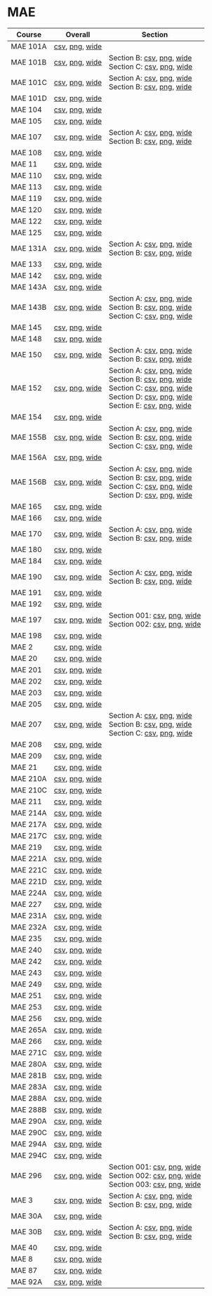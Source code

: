 # MAE

| Course | Overall | Section |
| ------ | ------- | ------- |
| MAE 101A | [csv](https://github.com/UCSD-Historical-Enrollment-Data/2024Fall/blob/main/overall/MAE%20101A.csv), [png](https://raw.githubusercontent.com/UCSD-Historical-Enrollment-Data/2024Fall/main/plot_overall/MAE%20101A.png), [wide](https://raw.githubusercontent.com/UCSD-Historical-Enrollment-Data/2024Fall/main/plot_overall_wide/MAE%20101A.png) |  |
| MAE 101B | [csv](https://github.com/UCSD-Historical-Enrollment-Data/2024Fall/blob/main/overall/MAE%20101B.csv), [png](https://raw.githubusercontent.com/UCSD-Historical-Enrollment-Data/2024Fall/main/plot_overall/MAE%20101B.png), [wide](https://raw.githubusercontent.com/UCSD-Historical-Enrollment-Data/2024Fall/main/plot_overall_wide/MAE%20101B.png) | Section B: [csv](https://github.com/UCSD-Historical-Enrollment-Data/2024Fall/blob/main/section/MAE%20101B_B.csv), [png](https://raw.githubusercontent.com/UCSD-Historical-Enrollment-Data/2024Fall/main/plot_section/MAE%20101B_B.png), [wide](https://raw.githubusercontent.com/UCSD-Historical-Enrollment-Data/2024Fall/main/plot_section_wide/MAE%20101B_B.png)<br>Section C: [csv](https://github.com/UCSD-Historical-Enrollment-Data/2024Fall/blob/main/section/MAE%20101B_C.csv), [png](https://raw.githubusercontent.com/UCSD-Historical-Enrollment-Data/2024Fall/main/plot_section/MAE%20101B_C.png), [wide](https://raw.githubusercontent.com/UCSD-Historical-Enrollment-Data/2024Fall/main/plot_section_wide/MAE%20101B_C.png) |
| MAE 101C | [csv](https://github.com/UCSD-Historical-Enrollment-Data/2024Fall/blob/main/overall/MAE%20101C.csv), [png](https://raw.githubusercontent.com/UCSD-Historical-Enrollment-Data/2024Fall/main/plot_overall/MAE%20101C.png), [wide](https://raw.githubusercontent.com/UCSD-Historical-Enrollment-Data/2024Fall/main/plot_overall_wide/MAE%20101C.png) | Section A: [csv](https://github.com/UCSD-Historical-Enrollment-Data/2024Fall/blob/main/section/MAE%20101C_A.csv), [png](https://raw.githubusercontent.com/UCSD-Historical-Enrollment-Data/2024Fall/main/plot_section/MAE%20101C_A.png), [wide](https://raw.githubusercontent.com/UCSD-Historical-Enrollment-Data/2024Fall/main/plot_section_wide/MAE%20101C_A.png)<br>Section B: [csv](https://github.com/UCSD-Historical-Enrollment-Data/2024Fall/blob/main/section/MAE%20101C_B.csv), [png](https://raw.githubusercontent.com/UCSD-Historical-Enrollment-Data/2024Fall/main/plot_section/MAE%20101C_B.png), [wide](https://raw.githubusercontent.com/UCSD-Historical-Enrollment-Data/2024Fall/main/plot_section_wide/MAE%20101C_B.png) |
| MAE 101D | [csv](https://github.com/UCSD-Historical-Enrollment-Data/2024Fall/blob/main/overall/MAE%20101D.csv), [png](https://raw.githubusercontent.com/UCSD-Historical-Enrollment-Data/2024Fall/main/plot_overall/MAE%20101D.png), [wide](https://raw.githubusercontent.com/UCSD-Historical-Enrollment-Data/2024Fall/main/plot_overall_wide/MAE%20101D.png) |  |
| MAE 104 | [csv](https://github.com/UCSD-Historical-Enrollment-Data/2024Fall/blob/main/overall/MAE%20104.csv), [png](https://raw.githubusercontent.com/UCSD-Historical-Enrollment-Data/2024Fall/main/plot_overall/MAE%20104.png), [wide](https://raw.githubusercontent.com/UCSD-Historical-Enrollment-Data/2024Fall/main/plot_overall_wide/MAE%20104.png) |  |
| MAE 105 | [csv](https://github.com/UCSD-Historical-Enrollment-Data/2024Fall/blob/main/overall/MAE%20105.csv), [png](https://raw.githubusercontent.com/UCSD-Historical-Enrollment-Data/2024Fall/main/plot_overall/MAE%20105.png), [wide](https://raw.githubusercontent.com/UCSD-Historical-Enrollment-Data/2024Fall/main/plot_overall_wide/MAE%20105.png) |  |
| MAE 107 | [csv](https://github.com/UCSD-Historical-Enrollment-Data/2024Fall/blob/main/overall/MAE%20107.csv), [png](https://raw.githubusercontent.com/UCSD-Historical-Enrollment-Data/2024Fall/main/plot_overall/MAE%20107.png), [wide](https://raw.githubusercontent.com/UCSD-Historical-Enrollment-Data/2024Fall/main/plot_overall_wide/MAE%20107.png) | Section A: [csv](https://github.com/UCSD-Historical-Enrollment-Data/2024Fall/blob/main/section/MAE%20107_A.csv), [png](https://raw.githubusercontent.com/UCSD-Historical-Enrollment-Data/2024Fall/main/plot_section/MAE%20107_A.png), [wide](https://raw.githubusercontent.com/UCSD-Historical-Enrollment-Data/2024Fall/main/plot_section_wide/MAE%20107_A.png)<br>Section B: [csv](https://github.com/UCSD-Historical-Enrollment-Data/2024Fall/blob/main/section/MAE%20107_B.csv), [png](https://raw.githubusercontent.com/UCSD-Historical-Enrollment-Data/2024Fall/main/plot_section/MAE%20107_B.png), [wide](https://raw.githubusercontent.com/UCSD-Historical-Enrollment-Data/2024Fall/main/plot_section_wide/MAE%20107_B.png) |
| MAE 108 | [csv](https://github.com/UCSD-Historical-Enrollment-Data/2024Fall/blob/main/overall/MAE%20108.csv), [png](https://raw.githubusercontent.com/UCSD-Historical-Enrollment-Data/2024Fall/main/plot_overall/MAE%20108.png), [wide](https://raw.githubusercontent.com/UCSD-Historical-Enrollment-Data/2024Fall/main/plot_overall_wide/MAE%20108.png) |  |
| MAE 11 | [csv](https://github.com/UCSD-Historical-Enrollment-Data/2024Fall/blob/main/overall/MAE%2011.csv), [png](https://raw.githubusercontent.com/UCSD-Historical-Enrollment-Data/2024Fall/main/plot_overall/MAE%2011.png), [wide](https://raw.githubusercontent.com/UCSD-Historical-Enrollment-Data/2024Fall/main/plot_overall_wide/MAE%2011.png) |  |
| MAE 110 | [csv](https://github.com/UCSD-Historical-Enrollment-Data/2024Fall/blob/main/overall/MAE%20110.csv), [png](https://raw.githubusercontent.com/UCSD-Historical-Enrollment-Data/2024Fall/main/plot_overall/MAE%20110.png), [wide](https://raw.githubusercontent.com/UCSD-Historical-Enrollment-Data/2024Fall/main/plot_overall_wide/MAE%20110.png) |  |
| MAE 113 | [csv](https://github.com/UCSD-Historical-Enrollment-Data/2024Fall/blob/main/overall/MAE%20113.csv), [png](https://raw.githubusercontent.com/UCSD-Historical-Enrollment-Data/2024Fall/main/plot_overall/MAE%20113.png), [wide](https://raw.githubusercontent.com/UCSD-Historical-Enrollment-Data/2024Fall/main/plot_overall_wide/MAE%20113.png) |  |
| MAE 119 | [csv](https://github.com/UCSD-Historical-Enrollment-Data/2024Fall/blob/main/overall/MAE%20119.csv), [png](https://raw.githubusercontent.com/UCSD-Historical-Enrollment-Data/2024Fall/main/plot_overall/MAE%20119.png), [wide](https://raw.githubusercontent.com/UCSD-Historical-Enrollment-Data/2024Fall/main/plot_overall_wide/MAE%20119.png) |  |
| MAE 120 | [csv](https://github.com/UCSD-Historical-Enrollment-Data/2024Fall/blob/main/overall/MAE%20120.csv), [png](https://raw.githubusercontent.com/UCSD-Historical-Enrollment-Data/2024Fall/main/plot_overall/MAE%20120.png), [wide](https://raw.githubusercontent.com/UCSD-Historical-Enrollment-Data/2024Fall/main/plot_overall_wide/MAE%20120.png) |  |
| MAE 122 | [csv](https://github.com/UCSD-Historical-Enrollment-Data/2024Fall/blob/main/overall/MAE%20122.csv), [png](https://raw.githubusercontent.com/UCSD-Historical-Enrollment-Data/2024Fall/main/plot_overall/MAE%20122.png), [wide](https://raw.githubusercontent.com/UCSD-Historical-Enrollment-Data/2024Fall/main/plot_overall_wide/MAE%20122.png) |  |
| MAE 125 | [csv](https://github.com/UCSD-Historical-Enrollment-Data/2024Fall/blob/main/overall/MAE%20125.csv), [png](https://raw.githubusercontent.com/UCSD-Historical-Enrollment-Data/2024Fall/main/plot_overall/MAE%20125.png), [wide](https://raw.githubusercontent.com/UCSD-Historical-Enrollment-Data/2024Fall/main/plot_overall_wide/MAE%20125.png) |  |
| MAE 131A | [csv](https://github.com/UCSD-Historical-Enrollment-Data/2024Fall/blob/main/overall/MAE%20131A.csv), [png](https://raw.githubusercontent.com/UCSD-Historical-Enrollment-Data/2024Fall/main/plot_overall/MAE%20131A.png), [wide](https://raw.githubusercontent.com/UCSD-Historical-Enrollment-Data/2024Fall/main/plot_overall_wide/MAE%20131A.png) | Section A: [csv](https://github.com/UCSD-Historical-Enrollment-Data/2024Fall/blob/main/section/MAE%20131A_A.csv), [png](https://raw.githubusercontent.com/UCSD-Historical-Enrollment-Data/2024Fall/main/plot_section/MAE%20131A_A.png), [wide](https://raw.githubusercontent.com/UCSD-Historical-Enrollment-Data/2024Fall/main/plot_section_wide/MAE%20131A_A.png)<br>Section B: [csv](https://github.com/UCSD-Historical-Enrollment-Data/2024Fall/blob/main/section/MAE%20131A_B.csv), [png](https://raw.githubusercontent.com/UCSD-Historical-Enrollment-Data/2024Fall/main/plot_section/MAE%20131A_B.png), [wide](https://raw.githubusercontent.com/UCSD-Historical-Enrollment-Data/2024Fall/main/plot_section_wide/MAE%20131A_B.png) |
| MAE 133 | [csv](https://github.com/UCSD-Historical-Enrollment-Data/2024Fall/blob/main/overall/MAE%20133.csv), [png](https://raw.githubusercontent.com/UCSD-Historical-Enrollment-Data/2024Fall/main/plot_overall/MAE%20133.png), [wide](https://raw.githubusercontent.com/UCSD-Historical-Enrollment-Data/2024Fall/main/plot_overall_wide/MAE%20133.png) |  |
| MAE 142 | [csv](https://github.com/UCSD-Historical-Enrollment-Data/2024Fall/blob/main/overall/MAE%20142.csv), [png](https://raw.githubusercontent.com/UCSD-Historical-Enrollment-Data/2024Fall/main/plot_overall/MAE%20142.png), [wide](https://raw.githubusercontent.com/UCSD-Historical-Enrollment-Data/2024Fall/main/plot_overall_wide/MAE%20142.png) |  |
| MAE 143A | [csv](https://github.com/UCSD-Historical-Enrollment-Data/2024Fall/blob/main/overall/MAE%20143A.csv), [png](https://raw.githubusercontent.com/UCSD-Historical-Enrollment-Data/2024Fall/main/plot_overall/MAE%20143A.png), [wide](https://raw.githubusercontent.com/UCSD-Historical-Enrollment-Data/2024Fall/main/plot_overall_wide/MAE%20143A.png) |  |
| MAE 143B | [csv](https://github.com/UCSD-Historical-Enrollment-Data/2024Fall/blob/main/overall/MAE%20143B.csv), [png](https://raw.githubusercontent.com/UCSD-Historical-Enrollment-Data/2024Fall/main/plot_overall/MAE%20143B.png), [wide](https://raw.githubusercontent.com/UCSD-Historical-Enrollment-Data/2024Fall/main/plot_overall_wide/MAE%20143B.png) | Section A: [csv](https://github.com/UCSD-Historical-Enrollment-Data/2024Fall/blob/main/section/MAE%20143B_A.csv), [png](https://raw.githubusercontent.com/UCSD-Historical-Enrollment-Data/2024Fall/main/plot_section/MAE%20143B_A.png), [wide](https://raw.githubusercontent.com/UCSD-Historical-Enrollment-Data/2024Fall/main/plot_section_wide/MAE%20143B_A.png)<br>Section B: [csv](https://github.com/UCSD-Historical-Enrollment-Data/2024Fall/blob/main/section/MAE%20143B_B.csv), [png](https://raw.githubusercontent.com/UCSD-Historical-Enrollment-Data/2024Fall/main/plot_section/MAE%20143B_B.png), [wide](https://raw.githubusercontent.com/UCSD-Historical-Enrollment-Data/2024Fall/main/plot_section_wide/MAE%20143B_B.png)<br>Section C: [csv](https://github.com/UCSD-Historical-Enrollment-Data/2024Fall/blob/main/section/MAE%20143B_C.csv), [png](https://raw.githubusercontent.com/UCSD-Historical-Enrollment-Data/2024Fall/main/plot_section/MAE%20143B_C.png), [wide](https://raw.githubusercontent.com/UCSD-Historical-Enrollment-Data/2024Fall/main/plot_section_wide/MAE%20143B_C.png) |
| MAE 145 | [csv](https://github.com/UCSD-Historical-Enrollment-Data/2024Fall/blob/main/overall/MAE%20145.csv), [png](https://raw.githubusercontent.com/UCSD-Historical-Enrollment-Data/2024Fall/main/plot_overall/MAE%20145.png), [wide](https://raw.githubusercontent.com/UCSD-Historical-Enrollment-Data/2024Fall/main/plot_overall_wide/MAE%20145.png) |  |
| MAE 148 | [csv](https://github.com/UCSD-Historical-Enrollment-Data/2024Fall/blob/main/overall/MAE%20148.csv), [png](https://raw.githubusercontent.com/UCSD-Historical-Enrollment-Data/2024Fall/main/plot_overall/MAE%20148.png), [wide](https://raw.githubusercontent.com/UCSD-Historical-Enrollment-Data/2024Fall/main/plot_overall_wide/MAE%20148.png) |  |
| MAE 150 | [csv](https://github.com/UCSD-Historical-Enrollment-Data/2024Fall/blob/main/overall/MAE%20150.csv), [png](https://raw.githubusercontent.com/UCSD-Historical-Enrollment-Data/2024Fall/main/plot_overall/MAE%20150.png), [wide](https://raw.githubusercontent.com/UCSD-Historical-Enrollment-Data/2024Fall/main/plot_overall_wide/MAE%20150.png) | Section A: [csv](https://github.com/UCSD-Historical-Enrollment-Data/2024Fall/blob/main/section/MAE%20150_A.csv), [png](https://raw.githubusercontent.com/UCSD-Historical-Enrollment-Data/2024Fall/main/plot_section/MAE%20150_A.png), [wide](https://raw.githubusercontent.com/UCSD-Historical-Enrollment-Data/2024Fall/main/plot_section_wide/MAE%20150_A.png)<br>Section B: [csv](https://github.com/UCSD-Historical-Enrollment-Data/2024Fall/blob/main/section/MAE%20150_B.csv), [png](https://raw.githubusercontent.com/UCSD-Historical-Enrollment-Data/2024Fall/main/plot_section/MAE%20150_B.png), [wide](https://raw.githubusercontent.com/UCSD-Historical-Enrollment-Data/2024Fall/main/plot_section_wide/MAE%20150_B.png) |
| MAE 152 | [csv](https://github.com/UCSD-Historical-Enrollment-Data/2024Fall/blob/main/overall/MAE%20152.csv), [png](https://raw.githubusercontent.com/UCSD-Historical-Enrollment-Data/2024Fall/main/plot_overall/MAE%20152.png), [wide](https://raw.githubusercontent.com/UCSD-Historical-Enrollment-Data/2024Fall/main/plot_overall_wide/MAE%20152.png) | Section A: [csv](https://github.com/UCSD-Historical-Enrollment-Data/2024Fall/blob/main/section/MAE%20152_A.csv), [png](https://raw.githubusercontent.com/UCSD-Historical-Enrollment-Data/2024Fall/main/plot_section/MAE%20152_A.png), [wide](https://raw.githubusercontent.com/UCSD-Historical-Enrollment-Data/2024Fall/main/plot_section_wide/MAE%20152_A.png)<br>Section B: [csv](https://github.com/UCSD-Historical-Enrollment-Data/2024Fall/blob/main/section/MAE%20152_B.csv), [png](https://raw.githubusercontent.com/UCSD-Historical-Enrollment-Data/2024Fall/main/plot_section/MAE%20152_B.png), [wide](https://raw.githubusercontent.com/UCSD-Historical-Enrollment-Data/2024Fall/main/plot_section_wide/MAE%20152_B.png)<br>Section C: [csv](https://github.com/UCSD-Historical-Enrollment-Data/2024Fall/blob/main/section/MAE%20152_C.csv), [png](https://raw.githubusercontent.com/UCSD-Historical-Enrollment-Data/2024Fall/main/plot_section/MAE%20152_C.png), [wide](https://raw.githubusercontent.com/UCSD-Historical-Enrollment-Data/2024Fall/main/plot_section_wide/MAE%20152_C.png)<br>Section D: [csv](https://github.com/UCSD-Historical-Enrollment-Data/2024Fall/blob/main/section/MAE%20152_D.csv), [png](https://raw.githubusercontent.com/UCSD-Historical-Enrollment-Data/2024Fall/main/plot_section/MAE%20152_D.png), [wide](https://raw.githubusercontent.com/UCSD-Historical-Enrollment-Data/2024Fall/main/plot_section_wide/MAE%20152_D.png)<br>Section E: [csv](https://github.com/UCSD-Historical-Enrollment-Data/2024Fall/blob/main/section/MAE%20152_E.csv), [png](https://raw.githubusercontent.com/UCSD-Historical-Enrollment-Data/2024Fall/main/plot_section/MAE%20152_E.png), [wide](https://raw.githubusercontent.com/UCSD-Historical-Enrollment-Data/2024Fall/main/plot_section_wide/MAE%20152_E.png) |
| MAE 154 | [csv](https://github.com/UCSD-Historical-Enrollment-Data/2024Fall/blob/main/overall/MAE%20154.csv), [png](https://raw.githubusercontent.com/UCSD-Historical-Enrollment-Data/2024Fall/main/plot_overall/MAE%20154.png), [wide](https://raw.githubusercontent.com/UCSD-Historical-Enrollment-Data/2024Fall/main/plot_overall_wide/MAE%20154.png) |  |
| MAE 155B | [csv](https://github.com/UCSD-Historical-Enrollment-Data/2024Fall/blob/main/overall/MAE%20155B.csv), [png](https://raw.githubusercontent.com/UCSD-Historical-Enrollment-Data/2024Fall/main/plot_overall/MAE%20155B.png), [wide](https://raw.githubusercontent.com/UCSD-Historical-Enrollment-Data/2024Fall/main/plot_overall_wide/MAE%20155B.png) | Section A: [csv](https://github.com/UCSD-Historical-Enrollment-Data/2024Fall/blob/main/section/MAE%20155B_A.csv), [png](https://raw.githubusercontent.com/UCSD-Historical-Enrollment-Data/2024Fall/main/plot_section/MAE%20155B_A.png), [wide](https://raw.githubusercontent.com/UCSD-Historical-Enrollment-Data/2024Fall/main/plot_section_wide/MAE%20155B_A.png)<br>Section B: [csv](https://github.com/UCSD-Historical-Enrollment-Data/2024Fall/blob/main/section/MAE%20155B_B.csv), [png](https://raw.githubusercontent.com/UCSD-Historical-Enrollment-Data/2024Fall/main/plot_section/MAE%20155B_B.png), [wide](https://raw.githubusercontent.com/UCSD-Historical-Enrollment-Data/2024Fall/main/plot_section_wide/MAE%20155B_B.png)<br>Section C: [csv](https://github.com/UCSD-Historical-Enrollment-Data/2024Fall/blob/main/section/MAE%20155B_C.csv), [png](https://raw.githubusercontent.com/UCSD-Historical-Enrollment-Data/2024Fall/main/plot_section/MAE%20155B_C.png), [wide](https://raw.githubusercontent.com/UCSD-Historical-Enrollment-Data/2024Fall/main/plot_section_wide/MAE%20155B_C.png) |
| MAE 156A | [csv](https://github.com/UCSD-Historical-Enrollment-Data/2024Fall/blob/main/overall/MAE%20156A.csv), [png](https://raw.githubusercontent.com/UCSD-Historical-Enrollment-Data/2024Fall/main/plot_overall/MAE%20156A.png), [wide](https://raw.githubusercontent.com/UCSD-Historical-Enrollment-Data/2024Fall/main/plot_overall_wide/MAE%20156A.png) |  |
| MAE 156B | [csv](https://github.com/UCSD-Historical-Enrollment-Data/2024Fall/blob/main/overall/MAE%20156B.csv), [png](https://raw.githubusercontent.com/UCSD-Historical-Enrollment-Data/2024Fall/main/plot_overall/MAE%20156B.png), [wide](https://raw.githubusercontent.com/UCSD-Historical-Enrollment-Data/2024Fall/main/plot_overall_wide/MAE%20156B.png) | Section A: [csv](https://github.com/UCSD-Historical-Enrollment-Data/2024Fall/blob/main/section/MAE%20156B_A.csv), [png](https://raw.githubusercontent.com/UCSD-Historical-Enrollment-Data/2024Fall/main/plot_section/MAE%20156B_A.png), [wide](https://raw.githubusercontent.com/UCSD-Historical-Enrollment-Data/2024Fall/main/plot_section_wide/MAE%20156B_A.png)<br>Section B: [csv](https://github.com/UCSD-Historical-Enrollment-Data/2024Fall/blob/main/section/MAE%20156B_B.csv), [png](https://raw.githubusercontent.com/UCSD-Historical-Enrollment-Data/2024Fall/main/plot_section/MAE%20156B_B.png), [wide](https://raw.githubusercontent.com/UCSD-Historical-Enrollment-Data/2024Fall/main/plot_section_wide/MAE%20156B_B.png)<br>Section C: [csv](https://github.com/UCSD-Historical-Enrollment-Data/2024Fall/blob/main/section/MAE%20156B_C.csv), [png](https://raw.githubusercontent.com/UCSD-Historical-Enrollment-Data/2024Fall/main/plot_section/MAE%20156B_C.png), [wide](https://raw.githubusercontent.com/UCSD-Historical-Enrollment-Data/2024Fall/main/plot_section_wide/MAE%20156B_C.png)<br>Section D: [csv](https://github.com/UCSD-Historical-Enrollment-Data/2024Fall/blob/main/section/MAE%20156B_D.csv), [png](https://raw.githubusercontent.com/UCSD-Historical-Enrollment-Data/2024Fall/main/plot_section/MAE%20156B_D.png), [wide](https://raw.githubusercontent.com/UCSD-Historical-Enrollment-Data/2024Fall/main/plot_section_wide/MAE%20156B_D.png) |
| MAE 165 | [csv](https://github.com/UCSD-Historical-Enrollment-Data/2024Fall/blob/main/overall/MAE%20165.csv), [png](https://raw.githubusercontent.com/UCSD-Historical-Enrollment-Data/2024Fall/main/plot_overall/MAE%20165.png), [wide](https://raw.githubusercontent.com/UCSD-Historical-Enrollment-Data/2024Fall/main/plot_overall_wide/MAE%20165.png) |  |
| MAE 166 | [csv](https://github.com/UCSD-Historical-Enrollment-Data/2024Fall/blob/main/overall/MAE%20166.csv), [png](https://raw.githubusercontent.com/UCSD-Historical-Enrollment-Data/2024Fall/main/plot_overall/MAE%20166.png), [wide](https://raw.githubusercontent.com/UCSD-Historical-Enrollment-Data/2024Fall/main/plot_overall_wide/MAE%20166.png) |  |
| MAE 170 | [csv](https://github.com/UCSD-Historical-Enrollment-Data/2024Fall/blob/main/overall/MAE%20170.csv), [png](https://raw.githubusercontent.com/UCSD-Historical-Enrollment-Data/2024Fall/main/plot_overall/MAE%20170.png), [wide](https://raw.githubusercontent.com/UCSD-Historical-Enrollment-Data/2024Fall/main/plot_overall_wide/MAE%20170.png) | Section A: [csv](https://github.com/UCSD-Historical-Enrollment-Data/2024Fall/blob/main/section/MAE%20170_A.csv), [png](https://raw.githubusercontent.com/UCSD-Historical-Enrollment-Data/2024Fall/main/plot_section/MAE%20170_A.png), [wide](https://raw.githubusercontent.com/UCSD-Historical-Enrollment-Data/2024Fall/main/plot_section_wide/MAE%20170_A.png)<br>Section B: [csv](https://github.com/UCSD-Historical-Enrollment-Data/2024Fall/blob/main/section/MAE%20170_B.csv), [png](https://raw.githubusercontent.com/UCSD-Historical-Enrollment-Data/2024Fall/main/plot_section/MAE%20170_B.png), [wide](https://raw.githubusercontent.com/UCSD-Historical-Enrollment-Data/2024Fall/main/plot_section_wide/MAE%20170_B.png) |
| MAE 180 | [csv](https://github.com/UCSD-Historical-Enrollment-Data/2024Fall/blob/main/overall/MAE%20180.csv), [png](https://raw.githubusercontent.com/UCSD-Historical-Enrollment-Data/2024Fall/main/plot_overall/MAE%20180.png), [wide](https://raw.githubusercontent.com/UCSD-Historical-Enrollment-Data/2024Fall/main/plot_overall_wide/MAE%20180.png) |  |
| MAE 184 | [csv](https://github.com/UCSD-Historical-Enrollment-Data/2024Fall/blob/main/overall/MAE%20184.csv), [png](https://raw.githubusercontent.com/UCSD-Historical-Enrollment-Data/2024Fall/main/plot_overall/MAE%20184.png), [wide](https://raw.githubusercontent.com/UCSD-Historical-Enrollment-Data/2024Fall/main/plot_overall_wide/MAE%20184.png) |  |
| MAE 190 | [csv](https://github.com/UCSD-Historical-Enrollment-Data/2024Fall/blob/main/overall/MAE%20190.csv), [png](https://raw.githubusercontent.com/UCSD-Historical-Enrollment-Data/2024Fall/main/plot_overall/MAE%20190.png), [wide](https://raw.githubusercontent.com/UCSD-Historical-Enrollment-Data/2024Fall/main/plot_overall_wide/MAE%20190.png) | Section A: [csv](https://github.com/UCSD-Historical-Enrollment-Data/2024Fall/blob/main/section/MAE%20190_A.csv), [png](https://raw.githubusercontent.com/UCSD-Historical-Enrollment-Data/2024Fall/main/plot_section/MAE%20190_A.png), [wide](https://raw.githubusercontent.com/UCSD-Historical-Enrollment-Data/2024Fall/main/plot_section_wide/MAE%20190_A.png)<br>Section B: [csv](https://github.com/UCSD-Historical-Enrollment-Data/2024Fall/blob/main/section/MAE%20190_B.csv), [png](https://raw.githubusercontent.com/UCSD-Historical-Enrollment-Data/2024Fall/main/plot_section/MAE%20190_B.png), [wide](https://raw.githubusercontent.com/UCSD-Historical-Enrollment-Data/2024Fall/main/plot_section_wide/MAE%20190_B.png) |
| MAE 191 | [csv](https://github.com/UCSD-Historical-Enrollment-Data/2024Fall/blob/main/overall/MAE%20191.csv), [png](https://raw.githubusercontent.com/UCSD-Historical-Enrollment-Data/2024Fall/main/plot_overall/MAE%20191.png), [wide](https://raw.githubusercontent.com/UCSD-Historical-Enrollment-Data/2024Fall/main/plot_overall_wide/MAE%20191.png) |  |
| MAE 192 | [csv](https://github.com/UCSD-Historical-Enrollment-Data/2024Fall/blob/main/overall/MAE%20192.csv), [png](https://raw.githubusercontent.com/UCSD-Historical-Enrollment-Data/2024Fall/main/plot_overall/MAE%20192.png), [wide](https://raw.githubusercontent.com/UCSD-Historical-Enrollment-Data/2024Fall/main/plot_overall_wide/MAE%20192.png) |  |
| MAE 197 | [csv](https://github.com/UCSD-Historical-Enrollment-Data/2024Fall/blob/main/overall/MAE%20197.csv), [png](https://raw.githubusercontent.com/UCSD-Historical-Enrollment-Data/2024Fall/main/plot_overall/MAE%20197.png), [wide](https://raw.githubusercontent.com/UCSD-Historical-Enrollment-Data/2024Fall/main/plot_overall_wide/MAE%20197.png) | Section 001: [csv](https://github.com/UCSD-Historical-Enrollment-Data/2024Fall/blob/main/section/MAE%20197_001.csv), [png](https://raw.githubusercontent.com/UCSD-Historical-Enrollment-Data/2024Fall/main/plot_section/MAE%20197_001.png), [wide](https://raw.githubusercontent.com/UCSD-Historical-Enrollment-Data/2024Fall/main/plot_section_wide/MAE%20197_001.png)<br>Section 002: [csv](https://github.com/UCSD-Historical-Enrollment-Data/2024Fall/blob/main/section/MAE%20197_002.csv), [png](https://raw.githubusercontent.com/UCSD-Historical-Enrollment-Data/2024Fall/main/plot_section/MAE%20197_002.png), [wide](https://raw.githubusercontent.com/UCSD-Historical-Enrollment-Data/2024Fall/main/plot_section_wide/MAE%20197_002.png) |
| MAE 198 | [csv](https://github.com/UCSD-Historical-Enrollment-Data/2024Fall/blob/main/overall/MAE%20198.csv), [png](https://raw.githubusercontent.com/UCSD-Historical-Enrollment-Data/2024Fall/main/plot_overall/MAE%20198.png), [wide](https://raw.githubusercontent.com/UCSD-Historical-Enrollment-Data/2024Fall/main/plot_overall_wide/MAE%20198.png) |  |
| MAE 2 | [csv](https://github.com/UCSD-Historical-Enrollment-Data/2024Fall/blob/main/overall/MAE%202.csv), [png](https://raw.githubusercontent.com/UCSD-Historical-Enrollment-Data/2024Fall/main/plot_overall/MAE%202.png), [wide](https://raw.githubusercontent.com/UCSD-Historical-Enrollment-Data/2024Fall/main/plot_overall_wide/MAE%202.png) |  |
| MAE 20 | [csv](https://github.com/UCSD-Historical-Enrollment-Data/2024Fall/blob/main/overall/MAE%2020.csv), [png](https://raw.githubusercontent.com/UCSD-Historical-Enrollment-Data/2024Fall/main/plot_overall/MAE%2020.png), [wide](https://raw.githubusercontent.com/UCSD-Historical-Enrollment-Data/2024Fall/main/plot_overall_wide/MAE%2020.png) |  |
| MAE 201 | [csv](https://github.com/UCSD-Historical-Enrollment-Data/2024Fall/blob/main/overall/MAE%20201.csv), [png](https://raw.githubusercontent.com/UCSD-Historical-Enrollment-Data/2024Fall/main/plot_overall/MAE%20201.png), [wide](https://raw.githubusercontent.com/UCSD-Historical-Enrollment-Data/2024Fall/main/plot_overall_wide/MAE%20201.png) |  |
| MAE 202 | [csv](https://github.com/UCSD-Historical-Enrollment-Data/2024Fall/blob/main/overall/MAE%20202.csv), [png](https://raw.githubusercontent.com/UCSD-Historical-Enrollment-Data/2024Fall/main/plot_overall/MAE%20202.png), [wide](https://raw.githubusercontent.com/UCSD-Historical-Enrollment-Data/2024Fall/main/plot_overall_wide/MAE%20202.png) |  |
| MAE 203 | [csv](https://github.com/UCSD-Historical-Enrollment-Data/2024Fall/blob/main/overall/MAE%20203.csv), [png](https://raw.githubusercontent.com/UCSD-Historical-Enrollment-Data/2024Fall/main/plot_overall/MAE%20203.png), [wide](https://raw.githubusercontent.com/UCSD-Historical-Enrollment-Data/2024Fall/main/plot_overall_wide/MAE%20203.png) |  |
| MAE 205 | [csv](https://github.com/UCSD-Historical-Enrollment-Data/2024Fall/blob/main/overall/MAE%20205.csv), [png](https://raw.githubusercontent.com/UCSD-Historical-Enrollment-Data/2024Fall/main/plot_overall/MAE%20205.png), [wide](https://raw.githubusercontent.com/UCSD-Historical-Enrollment-Data/2024Fall/main/plot_overall_wide/MAE%20205.png) |  |
| MAE 207 | [csv](https://github.com/UCSD-Historical-Enrollment-Data/2024Fall/blob/main/overall/MAE%20207.csv), [png](https://raw.githubusercontent.com/UCSD-Historical-Enrollment-Data/2024Fall/main/plot_overall/MAE%20207.png), [wide](https://raw.githubusercontent.com/UCSD-Historical-Enrollment-Data/2024Fall/main/plot_overall_wide/MAE%20207.png) | Section A: [csv](https://github.com/UCSD-Historical-Enrollment-Data/2024Fall/blob/main/section/MAE%20207_A.csv), [png](https://raw.githubusercontent.com/UCSD-Historical-Enrollment-Data/2024Fall/main/plot_section/MAE%20207_A.png), [wide](https://raw.githubusercontent.com/UCSD-Historical-Enrollment-Data/2024Fall/main/plot_section_wide/MAE%20207_A.png)<br>Section B: [csv](https://github.com/UCSD-Historical-Enrollment-Data/2024Fall/blob/main/section/MAE%20207_B.csv), [png](https://raw.githubusercontent.com/UCSD-Historical-Enrollment-Data/2024Fall/main/plot_section/MAE%20207_B.png), [wide](https://raw.githubusercontent.com/UCSD-Historical-Enrollment-Data/2024Fall/main/plot_section_wide/MAE%20207_B.png)<br>Section C: [csv](https://github.com/UCSD-Historical-Enrollment-Data/2024Fall/blob/main/section/MAE%20207_C.csv), [png](https://raw.githubusercontent.com/UCSD-Historical-Enrollment-Data/2024Fall/main/plot_section/MAE%20207_C.png), [wide](https://raw.githubusercontent.com/UCSD-Historical-Enrollment-Data/2024Fall/main/plot_section_wide/MAE%20207_C.png) |
| MAE 208 | [csv](https://github.com/UCSD-Historical-Enrollment-Data/2024Fall/blob/main/overall/MAE%20208.csv), [png](https://raw.githubusercontent.com/UCSD-Historical-Enrollment-Data/2024Fall/main/plot_overall/MAE%20208.png), [wide](https://raw.githubusercontent.com/UCSD-Historical-Enrollment-Data/2024Fall/main/plot_overall_wide/MAE%20208.png) |  |
| MAE 209 | [csv](https://github.com/UCSD-Historical-Enrollment-Data/2024Fall/blob/main/overall/MAE%20209.csv), [png](https://raw.githubusercontent.com/UCSD-Historical-Enrollment-Data/2024Fall/main/plot_overall/MAE%20209.png), [wide](https://raw.githubusercontent.com/UCSD-Historical-Enrollment-Data/2024Fall/main/plot_overall_wide/MAE%20209.png) |  |
| MAE 21 | [csv](https://github.com/UCSD-Historical-Enrollment-Data/2024Fall/blob/main/overall/MAE%2021.csv), [png](https://raw.githubusercontent.com/UCSD-Historical-Enrollment-Data/2024Fall/main/plot_overall/MAE%2021.png), [wide](https://raw.githubusercontent.com/UCSD-Historical-Enrollment-Data/2024Fall/main/plot_overall_wide/MAE%2021.png) |  |
| MAE 210A | [csv](https://github.com/UCSD-Historical-Enrollment-Data/2024Fall/blob/main/overall/MAE%20210A.csv), [png](https://raw.githubusercontent.com/UCSD-Historical-Enrollment-Data/2024Fall/main/plot_overall/MAE%20210A.png), [wide](https://raw.githubusercontent.com/UCSD-Historical-Enrollment-Data/2024Fall/main/plot_overall_wide/MAE%20210A.png) |  |
| MAE 210C | [csv](https://github.com/UCSD-Historical-Enrollment-Data/2024Fall/blob/main/overall/MAE%20210C.csv), [png](https://raw.githubusercontent.com/UCSD-Historical-Enrollment-Data/2024Fall/main/plot_overall/MAE%20210C.png), [wide](https://raw.githubusercontent.com/UCSD-Historical-Enrollment-Data/2024Fall/main/plot_overall_wide/MAE%20210C.png) |  |
| MAE 211 | [csv](https://github.com/UCSD-Historical-Enrollment-Data/2024Fall/blob/main/overall/MAE%20211.csv), [png](https://raw.githubusercontent.com/UCSD-Historical-Enrollment-Data/2024Fall/main/plot_overall/MAE%20211.png), [wide](https://raw.githubusercontent.com/UCSD-Historical-Enrollment-Data/2024Fall/main/plot_overall_wide/MAE%20211.png) |  |
| MAE 214A | [csv](https://github.com/UCSD-Historical-Enrollment-Data/2024Fall/blob/main/overall/MAE%20214A.csv), [png](https://raw.githubusercontent.com/UCSD-Historical-Enrollment-Data/2024Fall/main/plot_overall/MAE%20214A.png), [wide](https://raw.githubusercontent.com/UCSD-Historical-Enrollment-Data/2024Fall/main/plot_overall_wide/MAE%20214A.png) |  |
| MAE 217A | [csv](https://github.com/UCSD-Historical-Enrollment-Data/2024Fall/blob/main/overall/MAE%20217A.csv), [png](https://raw.githubusercontent.com/UCSD-Historical-Enrollment-Data/2024Fall/main/plot_overall/MAE%20217A.png), [wide](https://raw.githubusercontent.com/UCSD-Historical-Enrollment-Data/2024Fall/main/plot_overall_wide/MAE%20217A.png) |  |
| MAE 217C | [csv](https://github.com/UCSD-Historical-Enrollment-Data/2024Fall/blob/main/overall/MAE%20217C.csv), [png](https://raw.githubusercontent.com/UCSD-Historical-Enrollment-Data/2024Fall/main/plot_overall/MAE%20217C.png), [wide](https://raw.githubusercontent.com/UCSD-Historical-Enrollment-Data/2024Fall/main/plot_overall_wide/MAE%20217C.png) |  |
| MAE 219 | [csv](https://github.com/UCSD-Historical-Enrollment-Data/2024Fall/blob/main/overall/MAE%20219.csv), [png](https://raw.githubusercontent.com/UCSD-Historical-Enrollment-Data/2024Fall/main/plot_overall/MAE%20219.png), [wide](https://raw.githubusercontent.com/UCSD-Historical-Enrollment-Data/2024Fall/main/plot_overall_wide/MAE%20219.png) |  |
| MAE 221A | [csv](https://github.com/UCSD-Historical-Enrollment-Data/2024Fall/blob/main/overall/MAE%20221A.csv), [png](https://raw.githubusercontent.com/UCSD-Historical-Enrollment-Data/2024Fall/main/plot_overall/MAE%20221A.png), [wide](https://raw.githubusercontent.com/UCSD-Historical-Enrollment-Data/2024Fall/main/plot_overall_wide/MAE%20221A.png) |  |
| MAE 221C | [csv](https://github.com/UCSD-Historical-Enrollment-Data/2024Fall/blob/main/overall/MAE%20221C.csv), [png](https://raw.githubusercontent.com/UCSD-Historical-Enrollment-Data/2024Fall/main/plot_overall/MAE%20221C.png), [wide](https://raw.githubusercontent.com/UCSD-Historical-Enrollment-Data/2024Fall/main/plot_overall_wide/MAE%20221C.png) |  |
| MAE 221D | [csv](https://github.com/UCSD-Historical-Enrollment-Data/2024Fall/blob/main/overall/MAE%20221D.csv), [png](https://raw.githubusercontent.com/UCSD-Historical-Enrollment-Data/2024Fall/main/plot_overall/MAE%20221D.png), [wide](https://raw.githubusercontent.com/UCSD-Historical-Enrollment-Data/2024Fall/main/plot_overall_wide/MAE%20221D.png) |  |
| MAE 224A | [csv](https://github.com/UCSD-Historical-Enrollment-Data/2024Fall/blob/main/overall/MAE%20224A.csv), [png](https://raw.githubusercontent.com/UCSD-Historical-Enrollment-Data/2024Fall/main/plot_overall/MAE%20224A.png), [wide](https://raw.githubusercontent.com/UCSD-Historical-Enrollment-Data/2024Fall/main/plot_overall_wide/MAE%20224A.png) |  |
| MAE 227 | [csv](https://github.com/UCSD-Historical-Enrollment-Data/2024Fall/blob/main/overall/MAE%20227.csv), [png](https://raw.githubusercontent.com/UCSD-Historical-Enrollment-Data/2024Fall/main/plot_overall/MAE%20227.png), [wide](https://raw.githubusercontent.com/UCSD-Historical-Enrollment-Data/2024Fall/main/plot_overall_wide/MAE%20227.png) |  |
| MAE 231A | [csv](https://github.com/UCSD-Historical-Enrollment-Data/2024Fall/blob/main/overall/MAE%20231A.csv), [png](https://raw.githubusercontent.com/UCSD-Historical-Enrollment-Data/2024Fall/main/plot_overall/MAE%20231A.png), [wide](https://raw.githubusercontent.com/UCSD-Historical-Enrollment-Data/2024Fall/main/plot_overall_wide/MAE%20231A.png) |  |
| MAE 232A | [csv](https://github.com/UCSD-Historical-Enrollment-Data/2024Fall/blob/main/overall/MAE%20232A.csv), [png](https://raw.githubusercontent.com/UCSD-Historical-Enrollment-Data/2024Fall/main/plot_overall/MAE%20232A.png), [wide](https://raw.githubusercontent.com/UCSD-Historical-Enrollment-Data/2024Fall/main/plot_overall_wide/MAE%20232A.png) |  |
| MAE 235 | [csv](https://github.com/UCSD-Historical-Enrollment-Data/2024Fall/blob/main/overall/MAE%20235.csv), [png](https://raw.githubusercontent.com/UCSD-Historical-Enrollment-Data/2024Fall/main/plot_overall/MAE%20235.png), [wide](https://raw.githubusercontent.com/UCSD-Historical-Enrollment-Data/2024Fall/main/plot_overall_wide/MAE%20235.png) |  |
| MAE 240 | [csv](https://github.com/UCSD-Historical-Enrollment-Data/2024Fall/blob/main/overall/MAE%20240.csv), [png](https://raw.githubusercontent.com/UCSD-Historical-Enrollment-Data/2024Fall/main/plot_overall/MAE%20240.png), [wide](https://raw.githubusercontent.com/UCSD-Historical-Enrollment-Data/2024Fall/main/plot_overall_wide/MAE%20240.png) |  |
| MAE 242 | [csv](https://github.com/UCSD-Historical-Enrollment-Data/2024Fall/blob/main/overall/MAE%20242.csv), [png](https://raw.githubusercontent.com/UCSD-Historical-Enrollment-Data/2024Fall/main/plot_overall/MAE%20242.png), [wide](https://raw.githubusercontent.com/UCSD-Historical-Enrollment-Data/2024Fall/main/plot_overall_wide/MAE%20242.png) |  |
| MAE 243 | [csv](https://github.com/UCSD-Historical-Enrollment-Data/2024Fall/blob/main/overall/MAE%20243.csv), [png](https://raw.githubusercontent.com/UCSD-Historical-Enrollment-Data/2024Fall/main/plot_overall/MAE%20243.png), [wide](https://raw.githubusercontent.com/UCSD-Historical-Enrollment-Data/2024Fall/main/plot_overall_wide/MAE%20243.png) |  |
| MAE 249 | [csv](https://github.com/UCSD-Historical-Enrollment-Data/2024Fall/blob/main/overall/MAE%20249.csv), [png](https://raw.githubusercontent.com/UCSD-Historical-Enrollment-Data/2024Fall/main/plot_overall/MAE%20249.png), [wide](https://raw.githubusercontent.com/UCSD-Historical-Enrollment-Data/2024Fall/main/plot_overall_wide/MAE%20249.png) |  |
| MAE 251 | [csv](https://github.com/UCSD-Historical-Enrollment-Data/2024Fall/blob/main/overall/MAE%20251.csv), [png](https://raw.githubusercontent.com/UCSD-Historical-Enrollment-Data/2024Fall/main/plot_overall/MAE%20251.png), [wide](https://raw.githubusercontent.com/UCSD-Historical-Enrollment-Data/2024Fall/main/plot_overall_wide/MAE%20251.png) |  |
| MAE 253 | [csv](https://github.com/UCSD-Historical-Enrollment-Data/2024Fall/blob/main/overall/MAE%20253.csv), [png](https://raw.githubusercontent.com/UCSD-Historical-Enrollment-Data/2024Fall/main/plot_overall/MAE%20253.png), [wide](https://raw.githubusercontent.com/UCSD-Historical-Enrollment-Data/2024Fall/main/plot_overall_wide/MAE%20253.png) |  |
| MAE 256 | [csv](https://github.com/UCSD-Historical-Enrollment-Data/2024Fall/blob/main/overall/MAE%20256.csv), [png](https://raw.githubusercontent.com/UCSD-Historical-Enrollment-Data/2024Fall/main/plot_overall/MAE%20256.png), [wide](https://raw.githubusercontent.com/UCSD-Historical-Enrollment-Data/2024Fall/main/plot_overall_wide/MAE%20256.png) |  |
| MAE 265A | [csv](https://github.com/UCSD-Historical-Enrollment-Data/2024Fall/blob/main/overall/MAE%20265A.csv), [png](https://raw.githubusercontent.com/UCSD-Historical-Enrollment-Data/2024Fall/main/plot_overall/MAE%20265A.png), [wide](https://raw.githubusercontent.com/UCSD-Historical-Enrollment-Data/2024Fall/main/plot_overall_wide/MAE%20265A.png) |  |
| MAE 266 | [csv](https://github.com/UCSD-Historical-Enrollment-Data/2024Fall/blob/main/overall/MAE%20266.csv), [png](https://raw.githubusercontent.com/UCSD-Historical-Enrollment-Data/2024Fall/main/plot_overall/MAE%20266.png), [wide](https://raw.githubusercontent.com/UCSD-Historical-Enrollment-Data/2024Fall/main/plot_overall_wide/MAE%20266.png) |  |
| MAE 271C | [csv](https://github.com/UCSD-Historical-Enrollment-Data/2024Fall/blob/main/overall/MAE%20271C.csv), [png](https://raw.githubusercontent.com/UCSD-Historical-Enrollment-Data/2024Fall/main/plot_overall/MAE%20271C.png), [wide](https://raw.githubusercontent.com/UCSD-Historical-Enrollment-Data/2024Fall/main/plot_overall_wide/MAE%20271C.png) |  |
| MAE 280A | [csv](https://github.com/UCSD-Historical-Enrollment-Data/2024Fall/blob/main/overall/MAE%20280A.csv), [png](https://raw.githubusercontent.com/UCSD-Historical-Enrollment-Data/2024Fall/main/plot_overall/MAE%20280A.png), [wide](https://raw.githubusercontent.com/UCSD-Historical-Enrollment-Data/2024Fall/main/plot_overall_wide/MAE%20280A.png) |  |
| MAE 281B | [csv](https://github.com/UCSD-Historical-Enrollment-Data/2024Fall/blob/main/overall/MAE%20281B.csv), [png](https://raw.githubusercontent.com/UCSD-Historical-Enrollment-Data/2024Fall/main/plot_overall/MAE%20281B.png), [wide](https://raw.githubusercontent.com/UCSD-Historical-Enrollment-Data/2024Fall/main/plot_overall_wide/MAE%20281B.png) |  |
| MAE 283A | [csv](https://github.com/UCSD-Historical-Enrollment-Data/2024Fall/blob/main/overall/MAE%20283A.csv), [png](https://raw.githubusercontent.com/UCSD-Historical-Enrollment-Data/2024Fall/main/plot_overall/MAE%20283A.png), [wide](https://raw.githubusercontent.com/UCSD-Historical-Enrollment-Data/2024Fall/main/plot_overall_wide/MAE%20283A.png) |  |
| MAE 288A | [csv](https://github.com/UCSD-Historical-Enrollment-Data/2024Fall/blob/main/overall/MAE%20288A.csv), [png](https://raw.githubusercontent.com/UCSD-Historical-Enrollment-Data/2024Fall/main/plot_overall/MAE%20288A.png), [wide](https://raw.githubusercontent.com/UCSD-Historical-Enrollment-Data/2024Fall/main/plot_overall_wide/MAE%20288A.png) |  |
| MAE 288B | [csv](https://github.com/UCSD-Historical-Enrollment-Data/2024Fall/blob/main/overall/MAE%20288B.csv), [png](https://raw.githubusercontent.com/UCSD-Historical-Enrollment-Data/2024Fall/main/plot_overall/MAE%20288B.png), [wide](https://raw.githubusercontent.com/UCSD-Historical-Enrollment-Data/2024Fall/main/plot_overall_wide/MAE%20288B.png) |  |
| MAE 290A | [csv](https://github.com/UCSD-Historical-Enrollment-Data/2024Fall/blob/main/overall/MAE%20290A.csv), [png](https://raw.githubusercontent.com/UCSD-Historical-Enrollment-Data/2024Fall/main/plot_overall/MAE%20290A.png), [wide](https://raw.githubusercontent.com/UCSD-Historical-Enrollment-Data/2024Fall/main/plot_overall_wide/MAE%20290A.png) |  |
| MAE 290C | [csv](https://github.com/UCSD-Historical-Enrollment-Data/2024Fall/blob/main/overall/MAE%20290C.csv), [png](https://raw.githubusercontent.com/UCSD-Historical-Enrollment-Data/2024Fall/main/plot_overall/MAE%20290C.png), [wide](https://raw.githubusercontent.com/UCSD-Historical-Enrollment-Data/2024Fall/main/plot_overall_wide/MAE%20290C.png) |  |
| MAE 294A | [csv](https://github.com/UCSD-Historical-Enrollment-Data/2024Fall/blob/main/overall/MAE%20294A.csv), [png](https://raw.githubusercontent.com/UCSD-Historical-Enrollment-Data/2024Fall/main/plot_overall/MAE%20294A.png), [wide](https://raw.githubusercontent.com/UCSD-Historical-Enrollment-Data/2024Fall/main/plot_overall_wide/MAE%20294A.png) |  |
| MAE 294C | [csv](https://github.com/UCSD-Historical-Enrollment-Data/2024Fall/blob/main/overall/MAE%20294C.csv), [png](https://raw.githubusercontent.com/UCSD-Historical-Enrollment-Data/2024Fall/main/plot_overall/MAE%20294C.png), [wide](https://raw.githubusercontent.com/UCSD-Historical-Enrollment-Data/2024Fall/main/plot_overall_wide/MAE%20294C.png) |  |
| MAE 296 | [csv](https://github.com/UCSD-Historical-Enrollment-Data/2024Fall/blob/main/overall/MAE%20296.csv), [png](https://raw.githubusercontent.com/UCSD-Historical-Enrollment-Data/2024Fall/main/plot_overall/MAE%20296.png), [wide](https://raw.githubusercontent.com/UCSD-Historical-Enrollment-Data/2024Fall/main/plot_overall_wide/MAE%20296.png) | Section 001: [csv](https://github.com/UCSD-Historical-Enrollment-Data/2024Fall/blob/main/section/MAE%20296_001.csv), [png](https://raw.githubusercontent.com/UCSD-Historical-Enrollment-Data/2024Fall/main/plot_section/MAE%20296_001.png), [wide](https://raw.githubusercontent.com/UCSD-Historical-Enrollment-Data/2024Fall/main/plot_section_wide/MAE%20296_001.png)<br>Section 002: [csv](https://github.com/UCSD-Historical-Enrollment-Data/2024Fall/blob/main/section/MAE%20296_002.csv), [png](https://raw.githubusercontent.com/UCSD-Historical-Enrollment-Data/2024Fall/main/plot_section/MAE%20296_002.png), [wide](https://raw.githubusercontent.com/UCSD-Historical-Enrollment-Data/2024Fall/main/plot_section_wide/MAE%20296_002.png)<br>Section 003: [csv](https://github.com/UCSD-Historical-Enrollment-Data/2024Fall/blob/main/section/MAE%20296_003.csv), [png](https://raw.githubusercontent.com/UCSD-Historical-Enrollment-Data/2024Fall/main/plot_section/MAE%20296_003.png), [wide](https://raw.githubusercontent.com/UCSD-Historical-Enrollment-Data/2024Fall/main/plot_section_wide/MAE%20296_003.png) |
| MAE 3 | [csv](https://github.com/UCSD-Historical-Enrollment-Data/2024Fall/blob/main/overall/MAE%203.csv), [png](https://raw.githubusercontent.com/UCSD-Historical-Enrollment-Data/2024Fall/main/plot_overall/MAE%203.png), [wide](https://raw.githubusercontent.com/UCSD-Historical-Enrollment-Data/2024Fall/main/plot_overall_wide/MAE%203.png) | Section A: [csv](https://github.com/UCSD-Historical-Enrollment-Data/2024Fall/blob/main/section/MAE%203_A.csv), [png](https://raw.githubusercontent.com/UCSD-Historical-Enrollment-Data/2024Fall/main/plot_section/MAE%203_A.png), [wide](https://raw.githubusercontent.com/UCSD-Historical-Enrollment-Data/2024Fall/main/plot_section_wide/MAE%203_A.png)<br>Section B: [csv](https://github.com/UCSD-Historical-Enrollment-Data/2024Fall/blob/main/section/MAE%203_B.csv), [png](https://raw.githubusercontent.com/UCSD-Historical-Enrollment-Data/2024Fall/main/plot_section/MAE%203_B.png), [wide](https://raw.githubusercontent.com/UCSD-Historical-Enrollment-Data/2024Fall/main/plot_section_wide/MAE%203_B.png) |
| MAE 30A | [csv](https://github.com/UCSD-Historical-Enrollment-Data/2024Fall/blob/main/overall/MAE%2030A.csv), [png](https://raw.githubusercontent.com/UCSD-Historical-Enrollment-Data/2024Fall/main/plot_overall/MAE%2030A.png), [wide](https://raw.githubusercontent.com/UCSD-Historical-Enrollment-Data/2024Fall/main/plot_overall_wide/MAE%2030A.png) |  |
| MAE 30B | [csv](https://github.com/UCSD-Historical-Enrollment-Data/2024Fall/blob/main/overall/MAE%2030B.csv), [png](https://raw.githubusercontent.com/UCSD-Historical-Enrollment-Data/2024Fall/main/plot_overall/MAE%2030B.png), [wide](https://raw.githubusercontent.com/UCSD-Historical-Enrollment-Data/2024Fall/main/plot_overall_wide/MAE%2030B.png) | Section A: [csv](https://github.com/UCSD-Historical-Enrollment-Data/2024Fall/blob/main/section/MAE%2030B_A.csv), [png](https://raw.githubusercontent.com/UCSD-Historical-Enrollment-Data/2024Fall/main/plot_section/MAE%2030B_A.png), [wide](https://raw.githubusercontent.com/UCSD-Historical-Enrollment-Data/2024Fall/main/plot_section_wide/MAE%2030B_A.png)<br>Section B: [csv](https://github.com/UCSD-Historical-Enrollment-Data/2024Fall/blob/main/section/MAE%2030B_B.csv), [png](https://raw.githubusercontent.com/UCSD-Historical-Enrollment-Data/2024Fall/main/plot_section/MAE%2030B_B.png), [wide](https://raw.githubusercontent.com/UCSD-Historical-Enrollment-Data/2024Fall/main/plot_section_wide/MAE%2030B_B.png) |
| MAE 40 | [csv](https://github.com/UCSD-Historical-Enrollment-Data/2024Fall/blob/main/overall/MAE%2040.csv), [png](https://raw.githubusercontent.com/UCSD-Historical-Enrollment-Data/2024Fall/main/plot_overall/MAE%2040.png), [wide](https://raw.githubusercontent.com/UCSD-Historical-Enrollment-Data/2024Fall/main/plot_overall_wide/MAE%2040.png) |  |
| MAE 8 | [csv](https://github.com/UCSD-Historical-Enrollment-Data/2024Fall/blob/main/overall/MAE%208.csv), [png](https://raw.githubusercontent.com/UCSD-Historical-Enrollment-Data/2024Fall/main/plot_overall/MAE%208.png), [wide](https://raw.githubusercontent.com/UCSD-Historical-Enrollment-Data/2024Fall/main/plot_overall_wide/MAE%208.png) |  |
| MAE 87 | [csv](https://github.com/UCSD-Historical-Enrollment-Data/2024Fall/blob/main/overall/MAE%2087.csv), [png](https://raw.githubusercontent.com/UCSD-Historical-Enrollment-Data/2024Fall/main/plot_overall/MAE%2087.png), [wide](https://raw.githubusercontent.com/UCSD-Historical-Enrollment-Data/2024Fall/main/plot_overall_wide/MAE%2087.png) |  |
| MAE 92A | [csv](https://github.com/UCSD-Historical-Enrollment-Data/2024Fall/blob/main/overall/MAE%2092A.csv), [png](https://raw.githubusercontent.com/UCSD-Historical-Enrollment-Data/2024Fall/main/plot_overall/MAE%2092A.png), [wide](https://raw.githubusercontent.com/UCSD-Historical-Enrollment-Data/2024Fall/main/plot_overall_wide/MAE%2092A.png) |  |
